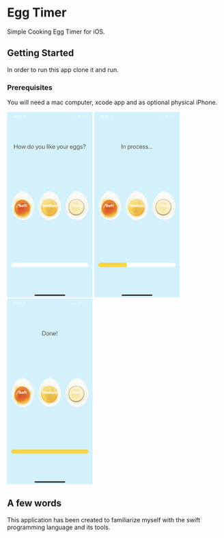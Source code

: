 # Egg Timer

Simple Cooking Egg Timer for iOS.

## Getting Started

In order to run this app clone it and run.

### Prerequisites

You will need a mac computer, xcode app and as optional physical iPhone.


<div align="left">
    <img src="https://github.com/VladimirZhdanov/Egg_timer/blob/master/images/IMG_0318.PNG" width="200px"</img> 
    <img src="https://github.com/VladimirZhdanov/Egg_timer/blob/master/images/IMG_0319.PNG" width="200px"</img> 
    <img src="https://github.com/VladimirZhdanov/Egg_timer/blob/master/images/IMG_0320.PNG" width="200px"</img> 
</div>

## A few words

This application has been created to familiarize myself with the swift programming language and its tools.

